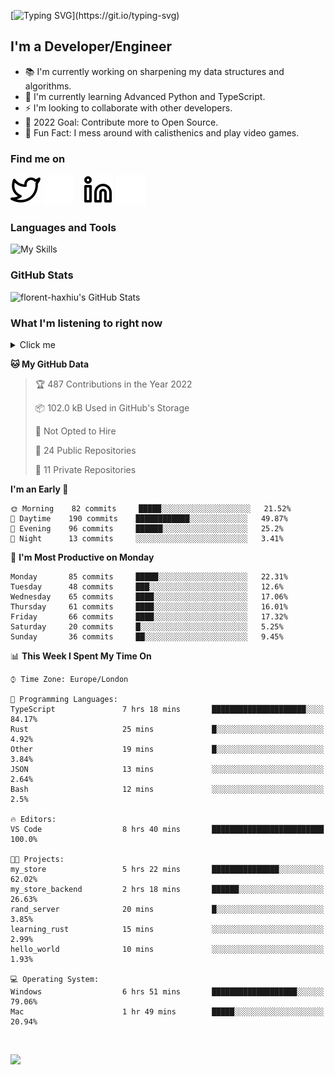 [![Typing SVG](https://readme-typing-svg.herokuapp.com/?font=Edu+TAS+Beginner&size=32&color=white&lines=Welcome+to+my+Profile;)](https://git.io/typing-svg)

## I'm a Developer/Engineer

- 📚 I'm currently working on sharpening my data structures and algorithms.
- 🏫 I'm currently learning Advanced Python and TypeScript.
- ⚡ I'm looking to collaborate with other developers.
- 🎯 2022 Goal: Contribute more to Open Source.
- 🎉 Fun Fact: I mess around with calisthenics and play video games.

### Find me on
[![website](./img/twitter-light.svg)](https://twitter.com/florenthaxhiu#gh-light-mode-only)
[![website](./img/twitter-dark.svg)](https://twitter.com/florenthaxhiu#gh-dark-mode-only)
&nbsp;&nbsp;
[![website](./img/linkedin-light.svg)](https://linkedin.com/in/florenthaxhiu#gh-light-mode-only)
[![website](./img/linkedin-dark.svg)](https://linkedin.com/in/florenthaxhiu#gh-dark-mode-only)

### Languages and Tools

![My Skills](https://skillicons.dev/icons?i=html,css,js,ts,react,nodejs,express,mongodb,python,django,postgres,sass,bootstrap,vscode,aws,bash,docker,kubernetes,figma,github,jenkins,linux,nginx,git,md&perline=15)

### GitHub Stats

![florent-haxhiu's GitHub Stats](https://github-readme-stats.vercel.app/api?username=florent-haxhiu&show_icons=true&theme=dark)

<!-- ### Most used languages

<details>
    <summary>Click me</summary>



</details> -->

<!-- <br/> -->

### What I'm listening to right now

<details>
    <summary>Click me</summary>

[![spotify-github-profile](https://spotify-github-profile.vercel.app/api/view?uid=ndyngu2b76zsxvzypy6255y3y&cover_image=true&theme=natemoo-re&bar_color_cover=true&bar_color=57b654)](https://spotify-github-profile.vercel.app/api/view?uid=ndyngu2b76zsxvzypy6255y3y&redirect=true)

</details>

<!--START_SECTION:waka-->
**🐱 My GitHub Data** 

> 🏆 487 Contributions in the Year 2022
 > 
> 📦 102.0 kB Used in GitHub's Storage 
 > 
> 🚫 Not Opted to Hire
 > 
> 📜 24 Public Repositories 
 > 
> 🔑 11 Private Repositories  
 > 
**I'm an Early 🐤** 

```text
🌞 Morning    82 commits     █████░░░░░░░░░░░░░░░░░░░░   21.52% 
🌆 Daytime    190 commits    ████████████░░░░░░░░░░░░░   49.87% 
🌃 Evening    96 commits     ██████░░░░░░░░░░░░░░░░░░░   25.2% 
🌙 Night      13 commits     ░░░░░░░░░░░░░░░░░░░░░░░░░   3.41%

```
📅 **I'm Most Productive on Monday** 

```text
Monday       85 commits     █████░░░░░░░░░░░░░░░░░░░░   22.31% 
Tuesday      48 commits     ███░░░░░░░░░░░░░░░░░░░░░░   12.6% 
Wednesday    65 commits     ████░░░░░░░░░░░░░░░░░░░░░   17.06% 
Thursday     61 commits     ████░░░░░░░░░░░░░░░░░░░░░   16.01% 
Friday       66 commits     ████░░░░░░░░░░░░░░░░░░░░░   17.32% 
Saturday     20 commits     █░░░░░░░░░░░░░░░░░░░░░░░░   5.25% 
Sunday       36 commits     ██░░░░░░░░░░░░░░░░░░░░░░░   9.45%

```


📊 **This Week I Spent My Time On** 

```text
⌚︎ Time Zone: Europe/London

💬 Programming Languages: 
TypeScript               7 hrs 18 mins       █████████████████████░░░░   84.17% 
Rust                     25 mins             █░░░░░░░░░░░░░░░░░░░░░░░░   4.92% 
Other                    19 mins             █░░░░░░░░░░░░░░░░░░░░░░░░   3.84% 
JSON                     13 mins             ░░░░░░░░░░░░░░░░░░░░░░░░░   2.64% 
Bash                     12 mins             ░░░░░░░░░░░░░░░░░░░░░░░░░   2.5%

🔥 Editors: 
VS Code                  8 hrs 40 mins       █████████████████████████   100.0%

🐱‍💻 Projects: 
my_store                 5 hrs 22 mins       ███████████████░░░░░░░░░░   62.02% 
my_store_backend         2 hrs 18 mins       ██████░░░░░░░░░░░░░░░░░░░   26.63% 
rand_server              20 mins             █░░░░░░░░░░░░░░░░░░░░░░░░   3.85% 
learning_rust            15 mins             ░░░░░░░░░░░░░░░░░░░░░░░░░   2.99% 
hello_world              10 mins             ░░░░░░░░░░░░░░░░░░░░░░░░░   1.93%

💻 Operating System: 
Windows                  6 hrs 51 mins       ███████████████████░░░░░░   79.06% 
Mac                      1 hr 49 mins        █████░░░░░░░░░░░░░░░░░░░░   20.94%

```


<!--END_SECTION:waka-->

<br/>

![](https://visitor-badge.glitch.me/badge?page_id=florent-haxhiu.visitor-badge)

<!-- ### Metrics

![Metrics](https://metrics.lecoq.io/florent-haxhiu?template=classic&base.header=0&gists=1&lines=1) -->

<!-- 
- Hi, I’m @florent-haxhiu
- I’m currently working as Consultant at Sparta Global.
- How to reach me: 
    - Florent Haxhiu - [LinkedIn](https://www.linkedin.com/in/florenthaxhiu/)
    - Florent#7873 - Discord
    - Florent Haxhiu - [Twitter](https://twitter.com/florenthaxhiu) -->

<!---
florent-haxhiu/florent-haxhiu is a ✨ special ✨ repository because its `README.md` (this file) appears on your GitHub profile.
You can click the Preview link to take a look at your changes.
--->
